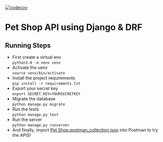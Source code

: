 [![codecov](https://codecov.io/gh/asherif123/pet-shop/branch/main/graph/badge.svg?token=EKX4AJ04S3)](https://codecov.io/gh/asherif123/pet-shop)

# Pet Shop API using Django & DRF

## Running Steps
- First create a virtual env  
```python3.8 -m venv venv```
- Activate the venv  
```source venv/bin/activate```
- Install the project requirements  
```pip install -r requirements.txt```
- Export your secret key  
```export SECRET_KEY=YOURSECRETKEY```
- Migrate the database  
```python manage.py migrate```
- Run the tests  
```python manage.py test```
- Run the server  
```python manage.py runserver```  
- And finally, import [Pet Shop.postman_collection.json](Pet%20Shop.postman_collection.json) into Postman to try the APIS!